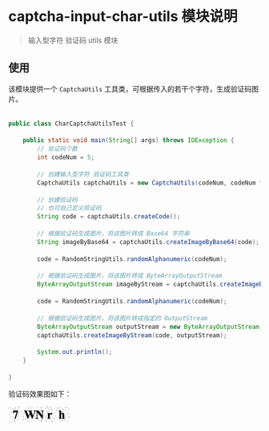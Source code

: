 # captcha-input-char-utils 模块说明

> 输入型字符 验证码 utils 模块

## 使用

该模块提供一个 `CaptchaUtils` 工具类，可根据传入的若干个字符，生成验证码图片。

```java

public class CharCaptchaUtilsTest {

    public static void main(String[] args) throws IOException {
        // 验证码个数
        int codeNum = 5;

        // 创建输入型字符 验证码工具类
        CaptchaUtils captchaUtils = new CaptchaUtils(codeNum, codeNum * 25, 35, 200, 2);

        // 创建验证码
        // 也可自己定义验证码
        String code = captchaUtils.createCode();

        // 根据验证码生成图片，将该图片转成 Base64 字符串
        String imageByBase64 = captchaUtils.createImageByBase64(code);

        code = RandomStringUtils.randomAlphanumeric(codeNum);

        // 根据验证码生成图片，将该图片转成 ByteArrayOutputStream
        ByteArrayOutputStream imageByStream = captchaUtils.createImageByStream(code);

        code = RandomStringUtils.randomAlphanumeric(codeNum);

        // 根据验证码生成图片，将该图片转成指定的 OutputStream
        ByteArrayOutputStream outputStream = new ByteArrayOutputStream();
        captchaUtils.createImageByStream(code, outputStream);

        System.out.println();
    }

}

```

验证码效果图如下：

![输入型字符验证码](../../../image/输入型字符验证码.jpeg)
